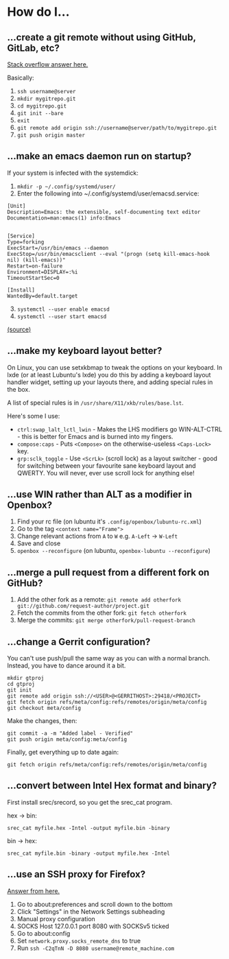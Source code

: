 # How do I...

## ...create a git remote without using GitHub, GitLab, etc?

[Stack overflow answer here.](https://stackoverflow.com/a/6649016)

Basically:

1. `ssh username@server`
2. `mkdir mygitrepo.git`
3. `cd mygitrepo.git`
4. `git init --bare`
5. `exit`
6. `git remote add origin ssh://username@server/path/to/mygitrepo.git`
7. `git push origin master`

## ...make an emacs daemon run on startup?

If your system is infected with the systemdick:

1. `mkdir -p ~/.config/systemd/user/`
2. Enter the following into ~/.config/systemd/user/emacsd.service:
```
[Unit]
Description=Emacs: the extensible, self-documenting text editor
Documentation=man:emacs(1) info:Emacs


[Service]
Type=forking
ExecStart=/usr/bin/emacs --daemon
ExecStop=/usr/bin/emacsclient --eval "(progn (setq kill-emacs-hook nil) (kill-emacs))"
Restart=on-failure
Environment=DISPLAY=:%i
TimeoutStartSec=0

[Install]
WantedBy=default.target
```
3. `systemctl --user enable emacsd`
4. `systemctl --user start emacsd`

[(source)](http://wikemacs.org/wiki/Emacs_server#Linux)

## ...make my keyboard layout better?

On Linux, you can use setxkbmap to tweak the options on your keyboard. In lxde
(or at least Lubuntu's lxde) you do this by adding a keyboard layout handler
widget, setting up your layouts there, and adding special rules in the box.

A list of special rules is in `/usr/share/X11/xkb/rules/base.lst`.

Here's some I use:

- `ctrl:swap_lalt_lctl_lwin` - Makes the LHS modifiers go WIN-ALT-CTRL - this is
  better for Emacs and is burned into my fingers.
- `compose:caps` - Puts `<Compose>` on the otherwise-useless `<Caps-Lock>` key.
- `grp:sclk_toggle` - Use `<ScrLk>` (scroll lock) as a layout switcher - good
  for switching between your favourite sane keyboard layout and QWERTY. You will
  never, ever use scroll lock for anything else!

## ...use WIN rather than ALT as a modifier in Openbox?

1. Find your rc file (on lubuntu it's `.config/openbox/lubuntu-rc.xml`)
2. Go to the tag `<context name="Frame">`
3. Change relevant actions from `A` to `W` e.g. `A-Left` → `W-Left`
4. Save and close
5. `openbox --reconfigure` (on lubuntu, `openbox-lubuntu --reconfigure`)

## ...merge a pull request from a different fork on GitHub?

1. Add the other fork as a remote:
   `git remote add otherfork git://github.com/request-author/project.git`
2. Fetch the commits from the other fork:
   `git fetch otherfork`
3. Merge the commits:
   `git merge otherfork/pull-request-branch`

## ...change a Gerrit configuration?

You can't use push/pull the same way as you can with a normal branch. Instead,
you have to dance around it a bit.

```
mkdir gtproj
cd gtproj
git init
git remote add origin ssh://<USER>@<GERRITHOST>:29418/<PROJECT>
git fetch origin refs/meta/config:refs/remotes/origin/meta/config
git checkout meta/config
```

Make the changes, then:

```
git commit -a -m "Added label - Verified"
git push origin meta/config:meta/config
```

Finally, get everything up to date again:

```
git fetch origin refs/meta/config:refs/remotes/origin/meta/config
```

## ...convert between Intel Hex format and binary?

First install srec/srecord, so you get the srec_cat program.

hex → bin:

```
srec_cat myfile.hex -Intel -output myfile.bin -binary
```

bin → hex:

```
srec_cat myfile.bin -binary -output myfile.hex -Intel
```

## ...use an SSH proxy for Firefox?

[Answer from here.](https://calomel.org/firefox_ssh_proxy.html)

1. Go to about:preferences and scroll down to the bottom
2. Click "Settings" in the Network Settings subheading
3. Manual proxy configuration
4. SOCKS Host 127.0.0.1 port 8080 with SOCKSv5 ticked
5. Go to about:config
6. Set `network.proxy.socks_remote_dns` to true
7. Run `ssh -C2qTnN -D 8080 username@remote_machine.com`
